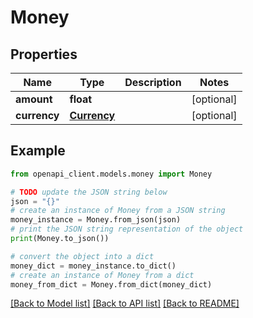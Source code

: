 # Money


## Properties

Name | Type | Description | Notes
------------ | ------------- | ------------- | -------------
**amount** | **float** |  | [optional] 
**currency** | [**Currency**](Currency.md) |  | [optional] 

## Example

```python
from openapi_client.models.money import Money

# TODO update the JSON string below
json = "{}"
# create an instance of Money from a JSON string
money_instance = Money.from_json(json)
# print the JSON string representation of the object
print(Money.to_json())

# convert the object into a dict
money_dict = money_instance.to_dict()
# create an instance of Money from a dict
money_from_dict = Money.from_dict(money_dict)
```
[[Back to Model list]](../README.md#documentation-for-models) [[Back to API list]](../README.md#documentation-for-api-endpoints) [[Back to README]](../README.md)


